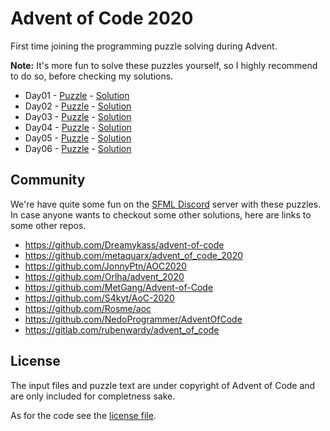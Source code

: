 # Advent of Code 2020

First time joining the programming puzzle solving during Advent.

**Note:** It's more fun to solve these puzzles yourself, so I highly recommend to do so, before checking my solutions.

- Day01 - [Puzzle](https://adventofcode.com/2020/day/1) - [Solution](Day01/)
- Day02 - [Puzzle](https://adventofcode.com/2020/day/2) - [Solution](Day02/)
- Day03 - [Puzzle](https://adventofcode.com/2020/day/3) - [Solution](Day03/)
- Day04 - [Puzzle](https://adventofcode.com/2020/day/4) - [Solution](Day04/)
- Day05 - [Puzzle](https://adventofcode.com/2020/day/5) - [Solution](Day05/)
- Day06 - [Puzzle](https://adventofcode.com/2020/day/6) - [Solution](Day06/)

## Community

We're have quite some fun on the [SFML Discord](https://discord.gg/nr4X7Fh) server with these puzzles.
In case anyone wants to checkout some other solutions, here are links to some other repos.

- https://github.com/Dreamykass/advent-of-code
- https://github.com/metaquarx/advent_of_code_2020
- https://github.com/JonnyPtn/AOC2020
- https://github.com/Orlha/advent_2020
- https://github.com/MetGang/Advent-of-Code
- https://github.com/S4kyt/AoC-2020
- https://github.com/Rosme/aoc
- https://github.com/NedoProgrammer/AdventOfCode
- https://gitlab.com/rubenwardy/advent_of_code

## License

The input files and puzzle text are under copyright of Advent of Code and are only included for completness sake.

As for the code see the [license file](LICENSE.md).